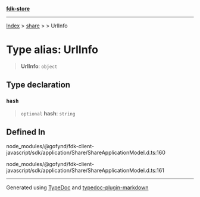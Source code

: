 [**fdk-store**](../../../README.md)
***

[Index](../../../API.md) > [share](../../README.md) > [<internal>](../README.md) > UrlInfo

# Type alias: UrlInfo

> **UrlInfo**: `object`

## Type declaration

### `hash`

> `optional` **hash**: `string`

## Defined In

node\_modules/@gofynd/fdk-client-javascript/sdk/application/Share/ShareApplicationModel.d.ts:160

node\_modules/@gofynd/fdk-client-javascript/sdk/application/Share/ShareApplicationModel.d.ts:161

***
Generated using [TypeDoc](https://typedoc.org/) and [typedoc-plugin-markdown](https://www.npmjs.com/package/typedoc-plugin-markdown)

